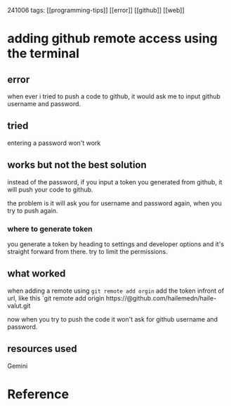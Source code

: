241006
tags: [[programming-tips]] [[error]] [[github]] [[web]] 

# adding github remote access using the terminal

## error 
when ever i tried to push a code to github, it would ask me to input github username and password. 

## tried
entering a password won't work

## works but not the best solution
instead of the password, if you input a token you generated from github, it will push your code to github. 

the problem is it will ask you for username and password again, when you try to push again.

### where to generate token
you generate a token by heading to settings and developer options and it's straight forward from there. try to limit the permissions.

## what worked
when adding a remote using `git remote add orgin`  add the token infront of url, like this
`git remote add origin https://<token>@github.com/hailemedn/haile-valut.git

now when you try to push the code it won't ask for github username and password.

## resources used
Gemini

# Reference

